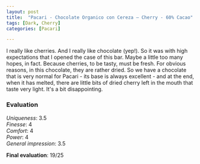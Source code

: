 ```yaml
---
layout: post
title:  "Pacari - Chocolate Organico con Cereza – Cherry - 60% Cacao"
tags: [Dark, Cherry] 
categories: [Pacari]

---
```


I really like cherries. And I really like chocolate (yep!). So it was with high expectations that I opened the case of this bar.
Maybe a little too many hopes, in fact. Because cherries, to be tasty, must be fresh. For obvious reasons, in this chocolate, they are rather dried. 
So we have a chocolate that is very normal for Pacari - its base is always excellent - and at the end, when it has melted, there are little bits of dried cherry left in the mouth that taste very light. It's a bit disappointing.

### Evaluation

_Uniqueness_: 3.5  
_Finesse_: 4  
_Comfort_: 4  
_Power_: 4  
_General impression_: 3.5

**Final evaluation**: 19/25